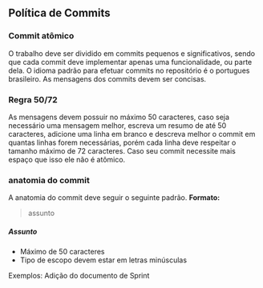 ## Política de Commits

### Commit atômico
O trabalho deve ser dividido em commits pequenos e significativos, sendo que cada commit deve implementar apenas uma funcionalidade, ou parte dela. O idioma padrão para efetuar commits no repositório é o portugues brasileiro. As mensagens dos commits devem ser concisas.

### Regra 50/72
As mensagens devem possuir no máximo 50 caracteres, caso seja necessário uma mensagem melhor, escreva um resumo de até 50 caracteres, adicione uma linha em branco e descreva melhor o commit em quantas linhas forem necessárias, porém cada linha deve respeitar o tamanho máximo de 72 caracteres. Caso seu commit necessite mais espaço que isso ele não é atômico.

### anatomia do commit
A anatomia do commit deve seguir o seguinte padrão.
**Formato:**

> assunto
> <corpo>

##### Assunto
* Máximo de 50 caracteres
* Tipo de escopo devem estar em letras minúsculas

Exemplos:
Adição do documento de Sprint 
